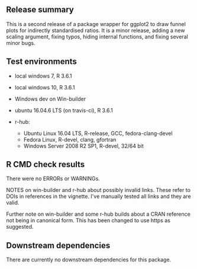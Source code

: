 ## Release summary
This is a second release of a package wrapper for ggplot2 to draw funnel plots for indirectly standardised ratios.  It is a minor release, adding a new scaling argument, fixing typos, hiding internal functions, and fixing several minor bugs.

## Test environments
* local windows 7, R 3.6.1
* local windows 10, R 3.6.1
* Windows dev on Win-builder
* ubuntu 16.04.6 LTS (on travis-ci), R 3.6.1

* r-hub:
  * Ubuntu Linux 16.04 LTS, R-release, GCC, fedora-clang-devel
  * Fedora Linux, R-devel, clang, gfortran
  * Windows Server 2008 R2 SP1, R-devel, 32/64 bit

## R CMD check results
There were no ERRORs or WARNINGs.

NOTES on win-builder and r-hub about possibly invalid links.
These refer to DOIs in references in the vignette.  I've manually tested all links and they are valid.

Further note on win-builder and some r-hub builds about a CRAN reference not being in canonical form.  This has been changed to use https as suggested.


## Downstream dependencies
There are currently no downstream dependencies for this package.
